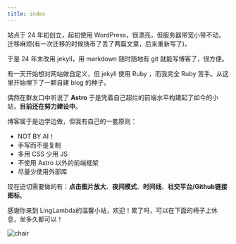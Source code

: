 ```yaml
---
title: index
---
```

站点于 24 年初创立，起初使用 WordPress，很漂亮，但服务器带宽小带不动，迁移麻烦(有一次迁移的时候铸币了丢了两篇文章，后来重新写了)。

于是 24 年末改用 jekyll，用 markdown 随时随地有 git 就能写博客了，很方便。

有一天开始想对网站做自定义，但 jekyll 使用 Ruby ，而我完全 Ruby 苦手。从这里开始埋下了一颗自建 blog 的种子。

偶然在群友口中听说了 **Astro** 于是凭着自己超烂的前端水平构建起了如今的小站，**目前还在努力建设中**。

博客属于是边学边做，但我有自己的一套原则：

- NOT BY AI！
- 手写而不是复制
- 多用 CSS 少用 JS
- 不使用 Astro 以外的前端框架
- 尽量少使用外部库

现在迫切需要做的有：**点击图片放大**、**夜间模式**、**时间线**、**社交平台/Github链接图标**。

感谢你来到 LingLambda的温馨小站，欢迎！累了吗，可以在下面的椅子上休息，坐多久都可以！

![chair](/assets/images/power.webp "看起来充满能量的椅子")
